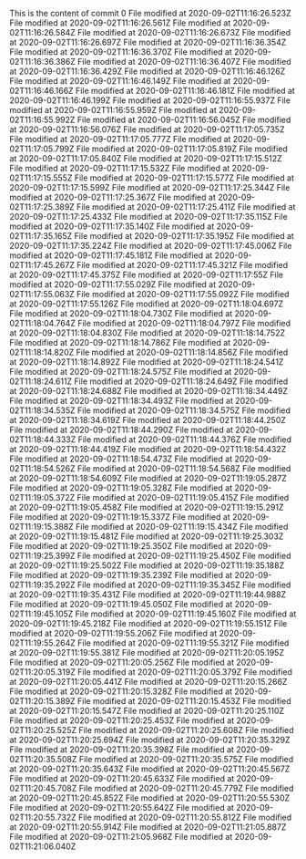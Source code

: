 This is the content of commit 0
File modified at 2020-09-02T11:16:26.523Z
File modified at 2020-09-02T11:16:26.561Z
File modified at 2020-09-02T11:16:26.584Z
File modified at 2020-09-02T11:16:26.673Z
File modified at 2020-09-02T11:16:26.697Z
File modified at 2020-09-02T11:16:36.354Z
File modified at 2020-09-02T11:16:36.370Z
File modified at 2020-09-02T11:16:36.386Z
File modified at 2020-09-02T11:16:36.407Z
File modified at 2020-09-02T11:16:36.429Z
File modified at 2020-09-02T11:16:46.126Z
File modified at 2020-09-02T11:16:46.149Z
File modified at 2020-09-02T11:16:46.166Z
File modified at 2020-09-02T11:16:46.181Z
File modified at 2020-09-02T11:16:46.199Z
File modified at 2020-09-02T11:16:55.937Z
File modified at 2020-09-02T11:16:55.959Z
File modified at 2020-09-02T11:16:55.992Z
File modified at 2020-09-02T11:16:56.045Z
File modified at 2020-09-02T11:16:56.076Z
File modified at 2020-09-02T11:17:05.735Z
File modified at 2020-09-02T11:17:05.777Z
File modified at 2020-09-02T11:17:05.799Z
File modified at 2020-09-02T11:17:05.819Z
File modified at 2020-09-02T11:17:05.840Z
File modified at 2020-09-02T11:17:15.512Z
File modified at 2020-09-02T11:17:15.532Z
File modified at 2020-09-02T11:17:15.555Z
File modified at 2020-09-02T11:17:15.577Z
File modified at 2020-09-02T11:17:15.599Z
File modified at 2020-09-02T11:17:25.344Z
File modified at 2020-09-02T11:17:25.367Z
File modified at 2020-09-02T11:17:25.389Z
File modified at 2020-09-02T11:17:25.411Z
File modified at 2020-09-02T11:17:25.433Z
File modified at 2020-09-02T11:17:35.115Z
File modified at 2020-09-02T11:17:35.140Z
File modified at 2020-09-02T11:17:35.165Z
File modified at 2020-09-02T11:17:35.195Z
File modified at 2020-09-02T11:17:35.224Z
File modified at 2020-09-02T11:17:45.006Z
File modified at 2020-09-02T11:17:45.181Z
File modified at 2020-09-02T11:17:45.267Z
File modified at 2020-09-02T11:17:45.321Z
File modified at 2020-09-02T11:17:45.375Z
File modified at 2020-09-02T11:17:55Z
File modified at 2020-09-02T11:17:55.029Z
File modified at 2020-09-02T11:17:55.063Z
File modified at 2020-09-02T11:17:55.092Z
File modified at 2020-09-02T11:17:55.126Z
File modified at 2020-09-02T11:18:04.697Z
File modified at 2020-09-02T11:18:04.730Z
File modified at 2020-09-02T11:18:04.764Z
File modified at 2020-09-02T11:18:04.797Z
File modified at 2020-09-02T11:18:04.830Z
File modified at 2020-09-02T11:18:14.752Z
File modified at 2020-09-02T11:18:14.786Z
File modified at 2020-09-02T11:18:14.820Z
File modified at 2020-09-02T11:18:14.856Z
File modified at 2020-09-02T11:18:14.892Z
File modified at 2020-09-02T11:18:24.541Z
File modified at 2020-09-02T11:18:24.575Z
File modified at 2020-09-02T11:18:24.611Z
File modified at 2020-09-02T11:18:24.649Z
File modified at 2020-09-02T11:18:24.688Z
File modified at 2020-09-02T11:18:34.449Z
File modified at 2020-09-02T11:18:34.493Z
File modified at 2020-09-02T11:18:34.535Z
File modified at 2020-09-02T11:18:34.575Z
File modified at 2020-09-02T11:18:34.619Z
File modified at 2020-09-02T11:18:44.250Z
File modified at 2020-09-02T11:18:44.290Z
File modified at 2020-09-02T11:18:44.333Z
File modified at 2020-09-02T11:18:44.376Z
File modified at 2020-09-02T11:18:44.419Z
File modified at 2020-09-02T11:18:54.432Z
File modified at 2020-09-02T11:18:54.473Z
File modified at 2020-09-02T11:18:54.526Z
File modified at 2020-09-02T11:18:54.568Z
File modified at 2020-09-02T11:18:54.609Z
File modified at 2020-09-02T11:19:05.287Z
File modified at 2020-09-02T11:19:05.328Z
File modified at 2020-09-02T11:19:05.372Z
File modified at 2020-09-02T11:19:05.415Z
File modified at 2020-09-02T11:19:05.458Z
File modified at 2020-09-02T11:19:15.291Z
File modified at 2020-09-02T11:19:15.337Z
File modified at 2020-09-02T11:19:15.388Z
File modified at 2020-09-02T11:19:15.434Z
File modified at 2020-09-02T11:19:15.481Z
File modified at 2020-09-02T11:19:25.303Z
File modified at 2020-09-02T11:19:25.350Z
File modified at 2020-09-02T11:19:25.399Z
File modified at 2020-09-02T11:19:25.450Z
File modified at 2020-09-02T11:19:25.502Z
File modified at 2020-09-02T11:19:35.188Z
File modified at 2020-09-02T11:19:35.239Z
File modified at 2020-09-02T11:19:35.292Z
File modified at 2020-09-02T11:19:35.345Z
File modified at 2020-09-02T11:19:35.431Z
File modified at 2020-09-02T11:19:44.988Z
File modified at 2020-09-02T11:19:45.050Z
File modified at 2020-09-02T11:19:45.105Z
File modified at 2020-09-02T11:19:45.160Z
File modified at 2020-09-02T11:19:45.218Z
File modified at 2020-09-02T11:19:55.151Z
File modified at 2020-09-02T11:19:55.206Z
File modified at 2020-09-02T11:19:55.264Z
File modified at 2020-09-02T11:19:55.321Z
File modified at 2020-09-02T11:19:55.381Z
File modified at 2020-09-02T11:20:05.195Z
File modified at 2020-09-02T11:20:05.256Z
File modified at 2020-09-02T11:20:05.319Z
File modified at 2020-09-02T11:20:05.379Z
File modified at 2020-09-02T11:20:05.441Z
File modified at 2020-09-02T11:20:15.266Z
File modified at 2020-09-02T11:20:15.328Z
File modified at 2020-09-02T11:20:15.389Z
File modified at 2020-09-02T11:20:15.453Z
File modified at 2020-09-02T11:20:15.547Z
File modified at 2020-09-02T11:20:25.110Z
File modified at 2020-09-02T11:20:25.453Z
File modified at 2020-09-02T11:20:25.525Z
File modified at 2020-09-02T11:20:25.608Z
File modified at 2020-09-02T11:20:25.694Z
File modified at 2020-09-02T11:20:35.329Z
File modified at 2020-09-02T11:20:35.398Z
File modified at 2020-09-02T11:20:35.508Z
File modified at 2020-09-02T11:20:35.575Z
File modified at 2020-09-02T11:20:35.643Z
File modified at 2020-09-02T11:20:45.567Z
File modified at 2020-09-02T11:20:45.633Z
File modified at 2020-09-02T11:20:45.708Z
File modified at 2020-09-02T11:20:45.779Z
File modified at 2020-09-02T11:20:45.852Z
File modified at 2020-09-02T11:20:55.530Z
File modified at 2020-09-02T11:20:55.642Z
File modified at 2020-09-02T11:20:55.732Z
File modified at 2020-09-02T11:20:55.812Z
File modified at 2020-09-02T11:20:55.914Z
File modified at 2020-09-02T11:21:05.887Z
File modified at 2020-09-02T11:21:05.968Z
File modified at 2020-09-02T11:21:06.040Z
